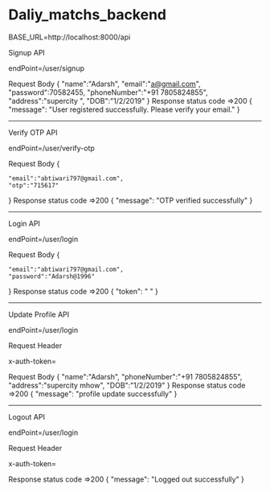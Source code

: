 # Daliy_matchs_backend

BASE_URL=http://localhost:8000/api

Signup API

endPoint=/user/signup

Request Body
{
    "name":"Adarsh",
    "email":"a@gmail.com",
    "password":70582455,
    "phoneNumber":"+91 7805824855",
    "address":"supercity ",
    "DOB":"1/2/2019"
}
 Response 
 status code =>200
 {
    "message": "User registered successfully. Please verify your email."
}

*************************************************************************

Verify OTP API

endPoint=/user/verify-otp

Request Body
{
  
    "email":"abtiwari797@gmail.com",
    "otp":"715617"
  
}
 Response 
 status code =>200
{
    "message": "OTP verified successfully"
}


*************************************************************************

Login API

endPoint=/user/login

Request Body
{

    "email":"abtiwari797@gmail.com",
    "password":"Adarsh@1996"

}
 Response 
 status code =>200
{
    "token": " <Random String>"
}

*************************************************************************

Update Profile API

endPoint=/user/login

Request Header

x-auth-token=<Token>

Request Body
{
    "name":"Adarsh",
    "phoneNumber":"+91 7805824855",
    "address":"supercity  mhow",
    "DOB":"1/2/2019"
}
 Response 
 status code =>200
{
    "message": "profile update successfully"
}

*************************************************************************

Logout API

endPoint=/user/login

Request Header

x-auth-token=<Token>

 Response 
 status code =>200
{
    "message": "Logged out successfully"
}